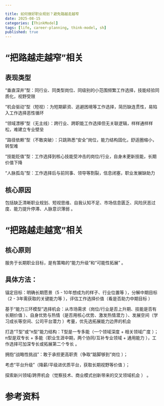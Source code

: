 ```yaml
---

title: 如何做好职业规划？避免路越走越窄
date: 2025-08-15
categories: [ThinkModel]
tags: [life, career-planning, think-model, sh]
published: true
---
```



# “把路越走越窄”相关

## 表现类型

“垂直深井”型：同行业、同类型岗位、同级别的小范围频繁工作选择，技能经验同质化，视野受限 

“机会驱动”型（短视）：为短期薪资、逃避困境等工作选择，简历缺连贯性，易陷入工作选择恶性循环  

“领域漂移”型（无主线）：跨行业、跨职能工作选择但无关联逻辑，样样通样样松，难建立专业壁垒  

“路径依赖”型（不敢突破）：只跳熟悉“安全”岗位，能力结构固化，舒适圈缩小，转型难  

“技能贬值”型：工作选择到核心技能受冲击的岗位/行业，自身未更新技能，长期价值下降  

“人脉孤岛”型：工作选择后与前同事、领导等割裂，信息闭塞，职业发展缺助力  

## 核心原因

包括缺乏清晰职业规划、短视思维、自我认知不足、市场信息匮乏、风险厌恶过度、能力提升停滞、人脉意识薄弱 。

# “把路越走越宽”相关

## 核心原则

服务于长期职业目标，是有策略的“能力升级”和“可能性拓展” 。

## 具体方法：  

锚定目标：明确长期愿景（5 - 10年想成为的样子、行业位置等 ），分解中期目标（2 - 3年需获取的关键能力等 ），评估工作选择价值（看是否助力中期目标 ） 

基于“能力三环模型”选择机会：从市场需求（岗位/行业是否上升期、技能是否有长期价值 ）、自身优势与热情（是否用核心优势、激发热情潜力 ）、发展空间（学习成长等空间、公司平台潜力 ）考量，优先选拓展能力边界的机会  

打造“T型”或“π型”能力结构：T型是一专多能（一个领域深度 + 相关领域广度 ）；π型是双专长 + 多能（职业生涯中期，两个协同/互补专业领域 + 通用能力 ），工作选择可加深专长或拓展第二个专长 。

拥抱“战略性挑战”：敢于承担更高职责（争取“踮脚够到”岗位 ）；

考虑“平台升级”（降薪/平级进优质平台，获取长期视野等价值 ）；

探索新兴领域/跨界机会（觉察技术、商业模式创新带来的交叉领域机会 ） 。

# 参考资料

